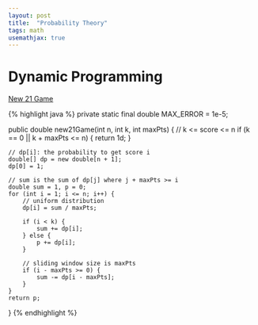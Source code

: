 ```yaml
---
layout: post
title:  "Probability Theory"
tags: math
usemathjax: true
---
```

# Dynamic Programming 

[New 21 Game][new-21-game]

{% highlight java %}
private static final double MAX_ERROR = 1e-5;

public double new21Game(int n, int k, int maxPts) {
    // k <= score <= n
    if (k == 0 || k + maxPts <= n) {
        return 1d;
    }

    // dp[i]: the probability to get score i
    double[] dp = new double[n + 1];
    dp[0] = 1;

    // sum is the sum of dp[j] where j + maxPts >= i
    double sum = 1, p = 0;
    for (int i = 1; i <= n; i++) {
        // uniform distribution
        dp[i] = sum / maxPts;

        if (i < k) {
            sum += dp[i];
        } else {
            p += dp[i];
        }

        // sliding window size is maxPts
        if (i - maxPts >= 0) {
            sum -= dp[i - maxPts];
        }
    }
    return p;
}
{% endhighlight %}

[new-21-game]: https://leetcode.com/problems/new-21-game/
